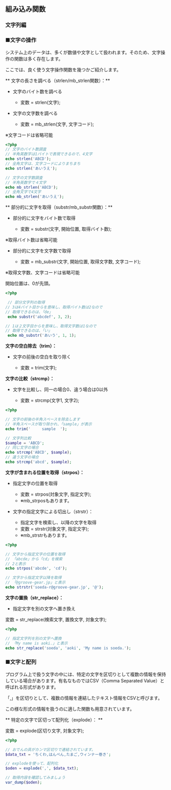 ## 組み込み関数
### 文字列編

### ■文字の操作

システム上のデータは、多くが数値や文字として扱われます。そのため、文字操作の関数は多く存在します。

ここでは、良く使う文字操作関数を幾つかご紹介します。

** 文字の長さを調べる（strlen/mb_strlen関数）：**

* 文字のバイト数を調べる

  * 変数 = strlen(文字);


* 文字の文字数を調べる

  * 変数 = mb_strlen(文字, 文字コード);

※文字コードは省略可能

```php
<?php
// 文字のバイト数調査
// 半角英数字は1バイトで表現できるので、4文字
echo strlen('ABCD');
// 全角文字は、文字コードによりまちまち
echo strlen('あいうえ');

// 文字の文字数調査
// 半角英数字で４文字
echo mb_strlen('ABCD');
// 全角文字で4文字
echo mb_strlen('あいうえ');
```

** 部分的に文字を取得（substr/mb_substr関数）：**

* 部分的に文字をバイト数で取得

  * 変数 = substr(文字, 開始位置, 取得バイト数);

※取得バイト数は省略可能


* 部分的に文字を文字数で取得

  * 変数 = mb_substr(文字, 開始位置, 取得文字数, 文字コード);

※取得文字数、文字コードは省略可能

開始位置は、0が先頭。


```php
<?php

 // 部分文字列の取得
// 3は4バイト目からを意味し、取得バイト数は2なので
// 取得できるのは、「de」
 echo substr('abcdef', 3, 2);

// 1は２文字目からを意味し、取得文字数は1なので
// 取得できるのは、「い」
 echo mb_substr('あいう', 1, 1);
```

**文字の空白除去（trim）：**

* 文字の前後の空白を取り除く

  * 変数 = trim(文字);


**文字の比較（strcmp）：**

* 文字を比較し、同一の場合0、違う場合は0以外

  * 変数 = strcmp(文字1, 文字2);


```php
<?php

// 文字の前後の半角スペースを除去します
// 半角スペースが取り除かれ、「sample」が表示
echo trim('     sample  ');

// 文字列比較
$sample = 'ABCD';
// 同じ文字の場合
echo strcmp('ABCD', $sample);
// 違う文字の場合
echo strcmp('abcd', $sample);

```

**文字が含まれる位置を取得（strpos）：**

* 指定文字の位置を取得
  * 変数 = strpos(対象文字, 指定文字);
  * ※mb_strposもあります。


* 文字の指定文字による切出し（strstr）：
  * 指定文字を検索し、以降の文字を取得
  * 変数 = strstr(対象文字, 指定文字);
  * ※mb_strstrもあります。

```php
<?php

// 文字から指定文字の位置を取得
// 「abcde」から「cd」を検索
// 2と表示
echo strpos('abcde', 'cd');

// 文字から指定文字以降を取得
// 「@groove-gear.jp」と表示
echo strstr('soeda-r@groove-gear.jp', '@');
```

**文字の置換（str_replace）：**

* 指定文字を別の文字へ置き換え

変数 = str_replace(検索文字, 置換文字, 対象文字);

```php
<?php

// 指定文字列を別の文字へ置換
// 「My name is aoki.」と表示
echo str_replace('soeda', 'aoki', 'My name is soeda.');
```

### ■文字と配列

プログラム上で扱う文字の中には、特定の文字を区切りとして複数の情報を保持している場合があります。有名なものではCSV（Comma Separated Value）と呼ばれる形式があります。

「,」を区切りとして、複数の情報を連結したテキスト情報をCSVと呼びます。

この様な形式の情報を扱うのに適した関数も用意されています。

** 特定の文字で区切って配列化（explode）： **

変数 = explode(区切り文字, 対象文字);


```php
<?php

// おでんの具がカンマ区切りで連結されています。
$data_txt = 'ちくわ,はんぺん,たまご,ウィンナー巻き';

// explodeを使って、配列化
$oden = explode(',', $data_txt);

// 取得内容を確認してみましょう
var_dump($oden);
```
